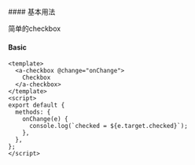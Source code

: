 <cn>
#### 基本用法 

简单的checkbox
</cn>
<us>
#### Basic
</us>

```tpl
<template>
  <a-checkbox @change="onChange">
    Checkbox
  </a-checkbox>
</template>
<script>
export default {
  methods: {
    onChange(e) {
      console.log(`checked = ${e.target.checked}`);
    },
  },
};
</script>
```